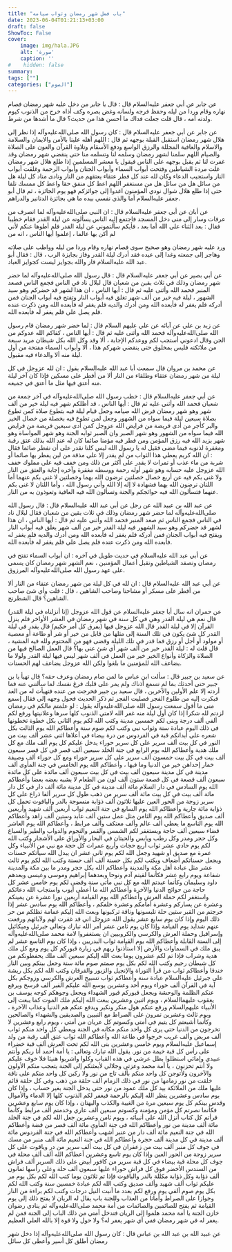 ```yaml
---
title: "باب فضل شهر رمضان وثواب صيامه"
date: 2023-06-04T01:21:13+03:00
draft: false
ShowToc: False
cover:
    image: img/hala.JPG
    alt: 'صورة'
    caption: ''
#    hidden: false
summary: 
tags: [""]
categories: ["الصوم"]
---
```

عن جابر عن أبي جعفر عليه‌السلام قال : قال يا جابر
من دخل عليه شهر رمضان فصام نهاره وقام وردا من ليله وحفظ فرجه
ولسانه وغض بصره وكف أذاه خرج من الذنوب كيوم ولدته أمه ، قال
قلت جعلت فداك ما أحسن هذا من حديث؟ قال ما أشدها من شرط.

عن جابر عن
أبي جعفر عليه‌السلام قال : كان رسول الله صلى‌الله‌عليه‌وآله إذا نظر إلى هلال شهر رمضان
استقبل القبلة بوجهه ثم قال : اللهم أهله علينا بالأمن والايمان والسلامة
والاسلام والعافية المجللة والرزق الواسع ودفع الأسقام وتلاوة القرآن
والعون على الصلاة والصيام اللهم سلمنا لشهر رمضان وسلمه لنا وتسلمه
منا حتى ينقضي شهر رمضان وقد غفرت لنا ثم يقبل بوجهه على الناس
فيقول يا معشر المسلمين إذا طلع هلال شهر رمضان غلت مردة الشياطين
وفتحت أبواب السماء وأبواب الجنان وأبواب الرحمة وغلقت أبواب النار
واستجيب الدعاء وكان لله عند كل فطر عتقاء يعتقهم من النار ونادى مناد
كل ليلة هل من سائل هل من سائل هل من مستغفر اللهم اعط كل منفق حقا واعط
كل ممسك تلفا حتى إذا طلع هلال شوال نودي المؤمنون اغدوا إلى جوائزكم
فهو يوم الجائزة ، ثم قال أبو جعفر عليه‌السلام أما والذي نفسي بيده ما هي
بجائزة الدنانير والدراهم.

عن أبان
عن أبي جعفر عليه‌السلام قال : ان النبي صلى‌الله‌عليه‌وآله لما انصرف من عرفات وسار إلى منى
دخل المسجد فاجتمع إليه الناس يسألونه عن ليلة القدر فقام خطيبا
فقال : بعد الثناء على الله أما بعد ، فأيكم سألتموني عن ليلة القدر
فلم أطوها عنكم لأني لم أكن بها عالما ، إعلموا أيها الناس ، انه من
 
ورد عليه شهر رمضان وهو صحيح سوى فصام نهاره وقام وردا من ليله
وواظب على صلاته وهاجر إلى جمعته وغدا إلى عيده فقد أدرك ليلة القدر
وفاز بجايزة الرب ، قال : فقال أبو عبد الله عليه‌السلام فاز والله بجوايز ليست
كجوايز العباد.

عن أبي بصير عن أبي جعفر عليه‌السلام قال : قال رسول الله صلى‌الله‌عليه‌وآله لما
حضر شهر رمضان وذلك في ثلاث بقين من شعبان قال لبلال ناد في الناس
فجمع الناس فصعد المنبر فحمد الله وأثنى عليه ثم قال : أيها الناس ، ان هذا
لشهر قد حضركم وهو سيد الشهور ، ليلة فيه خير من ألف شهر تغلق فيه
أبواب النار وتفتح فيه أبواب الجنان فمن أدركه فلم يغفر له فأبعده الله
ومن أدرك والديه فلم يغفر له فأبعده الله ومن ذكرت عنده فلم يصل
علي فلم يغفر له فأبعده الله.

عن زيد بن علي عن آبائه عن علي عليهم
السلام قال : لما حضر شهر رمضان قام رسول الله صلى‌الله‌عليه‌وآله فحمد الله وأثنى
عليه ثم قال : أيها الناس ، كفاكم الله عدوكم من الجن وقال ادعوني
أستجب لكم ووعدكم الإجابة ، ألا وقد وكل الله بكل شيطان مريد سبعة
من ملائكته فليس بمخلوق حتى ينقضي شهركم هذا ، ألا وأبواب السماء
مفتحة من أول ليلة منه ألا والدعاء فيه مقبول.

عن محمد بن مروان قال سمعت أبا عبد الله عليه‌السلام يقول : ان
لله عزوجل في كل ليلة من شهر رمضان عتقاء وطلقاء من النار ألا من
أفطر على مسكين فإذا كان آخر ليلة منه أعتق فيها مثل ما أعتق في جميعه.
 

 عن
أبي جعفر عليه‌السلام قال : خطب رسول الله صلى‌الله‌عليه‌وآله في آخر جمعة من شعبان
فحمد الله وأثنى عليه ثم قال : أيها الناس ، قد أظلكم شهر فيه ليلة
خير من ألف شهر وهو شهر رمضان فرض الله صيامه وجعل قيام ليلة فيه
بتطوع صلاة كمن تطوع بصلاة سبعين ليلة فيما سواه من الشهور وجعل
لمن تطوع فيه بخصلة من خصال الخير والبر كأجر من أدى فريضة من
فرايض الله عزوجل كمن أدى سبعين فريضة من فرايض الله فيما سواه
من الشهور وهو شهر الصبر وان الصبر ثوابه الجنة وهو شهر المواساة وهو
شهر يزيد الله فيه رزق المؤمن ومن فطر فيه مؤمنا صائما كان له عند الله
بذلك عتق رقبة ومغفرة لذنوبه فيما مضى فقيل له يا رسول الله ليس كلنا
نقدر على أن نفطر صائما فقال : ان الله كريم يعطي هذا الثواب من لم
يقدر إلا على مذقة من لبن يفطر بها صائما أو شربة من ماء عذب أو
تمرات لا يقدر على أكثر من ذلك ومن خفف فيه على مملوك خفف الله
عزوجل عليه حسابه وهو شهر أوله رحمة ووسطه مغفرة وآخره إجابة
والعتق من النار ولا غنى بكم فيه عن أربع خصال خصلتين ترضون الله
بهما وخصلتين لا غنى بكم عنهما أما اللتان ترضون الله بهما فشهادة لا إله
إلا الله وأني رسول الله ، وأما اللتان لا غنى بكم عنهما فتسألون الله فيه
حوائجكم والجنة وتسألون الله فيه العافية وتعوذون به من النار.

عن عبد الله بن عبيد الله
عن رجل عن أبي عبد الله عليه‌السلام قال : قال رسول الله صلى‌الله‌عليه‌وآله لما حضر شهر رمضان
وذلك في ثلاث بقين من شعبان فقال لبلال ناد في الناس فجمع الناس
ثم صعد المنبر فحمد الله وأثنى عليه ثم قال : أيها الناس ، ان هذا لشهر
قد حضركم وهو سيد الشهور فيه ليلة القدر خير من ألف شهر يغلق فيه
أبواب النار ويفتح فيه أبواب الجنان فمن أدركه فلم يغفر له فأبعده الله
ومن أدرك والديه فلم يغفر له فأبعده الله ومن ذكرت عنده فلم يصل
علي فلم يغفر له فأبعده الله.

عن أبي عبد الله عليه‌السلام في حديث طويل في آخره : ان أبواب
السماء تفتح في رمضان وتصفد الشياطين وتقبل أعمال المؤمنين ، نعم الشهر
شهر رمضان كان يسمى على عهد رسول الله صلى‌الله‌عليه‌وآله المرزوق.

عن أبي عبد الله عليه‌السلام قال : ان لله في كل ليلة من
شهر رمضان عتقاء من النار ألا من أفطر على مسكر أو مشاحنا وصاحب
الشاهين ، قال : قلت وأي شئ صاحب الشاهين؟ قال الشطرنج.

عن حمران انه سال أبا
جعفر عليه‌السلام عن قول الله عزوجل (إنا أنزلناه في ليلة القدر) قال نعم
هي ليلة القدر وهي في كل سنة في شهر رمضان في العشر الأواخر فلم
ينزل القرآن إلا في ليلة القدر قال الله عزوجل فيها (يفرق كل أمر
حكيم) قال يقدر في ليلة القدر كل شئ يكون في تلك السنة إلى مثلها
من قابل من خير أو شر أو طاعة أو معصية أو مولود أو أجل أو رزق
فما قدر في تلك الليلة وقضى فهو من المحتوم ولله فيه المشية ، قال قلت
له : ليلة القدر خير من ألف شهر أي شئ عنى بها؟ قال العمل الصالح
فيها من الصلاة والزكاة وأنواع الخير خير من العمل في ألف شهر ليس
فيها ليلة القدر ولولا ما يضاعف الله للمؤمنين ما بلغوا ولكن الله عزوجل
يضاعف لهم الحسنات.

عن سعيد بن جبير قال : سألت
ابن عباس ما لمن صام رمضان وعرف حقه؟ قال تهيأ يا بن جبير حتى
أحدثك بما لم تسمع أذناك ولم يمر على قلبك فرغ نفسك لما سألتني عنه
فما أردته إلا علم الأولين والآخرين ، قال سعيد بن جبير فخرجت من
عنده فتهيأت له من الغد فبكرت إليه من طلوع الفجر فصليت الفجر
ثم ذكر الحديث فحول وجهه إلي فقال إسمع منى ما أقول سمعت رسول
الله صلى‌الله‌عليه‌وآله يقول : لو علمتم مالكم في رمضان لزدتم لله شكرا إذا كان
أول ليلة منه غفر الله لامتي الذنوب كلها سرها وعلانيتها ورفع لكم ألفي
ألف درجة وبنى لكم خمسين مدينة وكتب الله لكم يوم الثاني بكل خطوة
تخطونها في ذلك اليوم عبادة سنة وثواب نبي وكتب لكم صوم سنة وأعطاكم
الله يوم الثالث بكل شعره على أبدانكم قبة في الفردوس من درة بيضاء
في أعلاها اثنى عشر ألف بيت من النور في كل بيت ألف سرير على كل
سرير حوراء يدخل عليكم كل يوم ألف ملك مع كل ملك هدية وأعطاكم
الله يوم الرابع في جنة الخلد سبعين ألف قصر في كل قصر سبعون ألف
بيت في كل بيت خمسون ألف سرير على كل سرير حوراء ومع كل
حوراء ألف وصيفة خمار إحداهن خير من الدنيا وما فيها ، وأعطاكم
الله يوم الخامس في جنة المأوى ألف مدينة في كل مدينة سبعون ألف
بيت في كل بيت سبعون ألف مائدة على كل مائدة سبعون ألف قصعة
في كل قصعة ستون ألف لون من الطعام لا يشبه بعضه بعضا وأعطاكم
الله يوم السادس في دار السلام مائة ألف مدينة في كل مدينة مائة ألف
دار في كل دار مائة ألف بيت في كل بيت مائة ألف سرير من ذهب
طول كل سرير ألفا ذراع على كل سرير زوجة من الحور العين عليها
ثلاثون ألف ذؤابة منسوجة بالدر والياقوت تحمل كل ذؤابة مائة جارية
وأعطاكم الله يوم السابع في جنة النعيم ثواب أربعين ألف شهيد وأربعين
ألف صديق وأعطاكم الله يوم الثامن مثل عمل ستين ألف عابد وستين
ألف زاهد وأعطاكم الله يوم التاسع ما يعطي ألف عالم وألف معتكف
وألف مرابط ، وأعطاكم الله يوم العاشر قضاء سبعين ألف حاجة ويستغفر
لكم الشمس والقمر والنجوم والدواب والطير والسباع وكل حجر ومدر
وكل رطب ويابس والحيتان في البحار والأوراق على الأشجار وكتب الله
لكم يوم حادي عشر ثواب أربع حجات وأربع عمرات كل حجة مع نبي
من الأنبياء وكل عمرة مع صديق أو شهيد وجعل الله لكم يوم ثاني عشر
ان يبدل الله سيأتكم حسنات ويجعل حسناتكم أضعاف ويكتب لكم
بكل حسنة ألف ألف حسنة وكتب الله لكم يوم ثالث عشر مثل عبادة
أهل مكة والمدينة وأعطاكم الله بكل حجر ومدر ما بين مكة والمدينة
شفاعة ويوم رابع عشر فكأنما لقيتم آدم ونوحا وبعدهما إبراهيم وموسى
وعيسى وبعدهم داود وسليمان وكأنما عبدتم الله مع كل نبي مأتي سنة
وقضى لكم يوم خامس عشر كل حاجة من حوائج الدنيا والآخرة
وأعطاكم الله ما أعطى أيوب واستجاب الله دعائكم واستغفر لكم حملة
العرش وأعطاكم الله يوم القيامة أربعين نورا عشرة عن يمينكم وعشرة
عن يساركم وعشرة أمامكم وعشرة خلفكم ، وأعطاكم الله يوم سادس
عشر إذا خرجتم من القبر ستين حلة تلبسونها وناقة تركبونها وبعث الله
إليكم غمامة تظلكم من حر ذلك اليوم وإذا كان يوم سابع عشر يقول
الله عزوجل اني قد غفرت لهم ولآبائهم ورفعت عنهم شدايد يوم القيامة
وإذا كان يوم ثامن عشر أمر الله تبارك وتعالى جبرئيل وميكائيل وإسرافيل
وحملة العرش والكرسي والكروبيين ان يستغفروا لامة محمد صلى‌الله‌عليه‌وآله إلى السنة
القابلة وأعطاكم الله يوم القيامة ثواب البدريين ، وإذا كان يوم التاسع
عشر لم يبق ملك في السماوات والأرض إلا استأذنوا ربهم في زيارة قبوركم
كل يوم ومع كل ملك هدية وشراب فإذا تم لكم عشرون يوما بعث الله
إليكم سبعين ألف ملك يحفظونكم من كل شيطان رجيم وكتب الله لكم
بكل يوم صمتم صوم مائة سنة وجعل بينكم وبين النار خندقا وأعطاكم
ثواب من قرأ التوراة والإنجيل والزبور والفرقان وكتب الله لكم بكل
ريشة على جبرئيل عليه‌السلام عبادة سنة وأعطاكم ثواب تسبيح العرش والكرسي
وزوجكم بكل آية في القرآن ألف حوراء ويوم أحد وعشرين يوسع الله
عليكم القبر ألف فرسخ ويرفع عنكم الظلمة والوحشة ويجعل قبوركم
قبور الشهداء ويجعل وجوهكم كوجه يوسف بن يعقوب عليهما‌السلام ،
ويوم اثنين وعشرين يبعث الله إليكم ملك الموت كما يبعث إلى الأنبياء
عليهم‌السلام ورفع عنكم هول منكر ونكير ويدفع عنكم هم الدنيا وعذاب
الآخرة ، ويوم ثالث وعشرين تمرون على الصراط مع النبيين والصديقين
والشهداء والصالحين وكأنما أشبعتم كل يتيم في أمتي وكسوتم كل عريان
من أمتي ، ويوم رابع وعشرين لا تخرجون من الدنيا حتى يرى كل واحد
منكم مكانه في الجنة ويعطي كل واحد منكم ثواب ألف مريض وألف
غريب خرجوا في طاعة الله وأعطاكم الله ثواب عتق ألف رقبة من ولد
إسماعيل عليه‌السلام ويوم خامس وعشرين بنى الله لكم تحت العرش ألف قبة
خضراء على رأس كل قبة خيمة من نور.
يقول الله تبارك وتعالى : يا أمة أحمد أنا ربكم وأنتم عبيدي وإمائي
استظلوا بظل عرشي في هذه القباب وكلوا واشربوا هنيئا فلا خوف عليكم
ولا أنتم تحزنون ، يا أمة محمد وعزتي وجلالي لأبعثنكم إلى الجنة يتعجب
منكم الأولون والآخرون ولأتوجن كل واحد منكم بألف تاج من نور
ولا ركبن كل واحد منكم على ناقة خلقت من نور زمامها من نور في
ذلك الزمام ألف حلقة من ذهب وفي كل حلقة قائم عليها ملك من
الملائكة بيد كل ملك عمود من نور حتى يدخل الجنة بغير حساب ، وإذا
كان يوم سادس وعشرين ينظر الله إليكم بالرحمة فيغفر لكم الذنوب
كلها إلا الدماء والأموال وقدس بينكم كل يوم سبعين مرة من الغيبة
والكذب والبهتان ، وإذا كان يوم سابع وعشرين فكأنما نصرتم كل مؤمن
ومؤمنة وكسوتم سبعين ألف عاري وخدمتم ألف مرابط وكأنما قرأتم كل
كتاب أنزل الله على أنبيائه ، ويوم ثامن وعشرين جعل الله لكم في جنة
الخلد مائة ألف مدينة من نور وأعطاكم الله في جنة المأوى مائة ألف
قصر من فضة وأعطاكم الله في جنة النعيم مائة ألف دار من عنبر أشهب
وأعطاكم الله في جنة الفردوس مائة ألف مدينة في كل مدينة ألف حجرة
وأعطاكم الله في جنة النعيم مائة ألف منبر من مسك في جوف كل منبر
ألف بيت من زعفران في كل بيت ألف سرير من در وياقوت على كل
سرير زوجة من الحور العين وإذا كان يوم تاسع وعشرين أعطاكم الله
ألف ألف محلة في جوف كل محلة قبة بيضاء في كل قبة سرير من كافور
أبيض على ذلك السرير ألف فراش من السندس الأخضر فوق كل فراش
حوراء عليها سبعون ألف حلة وعلى رأسها ثمانون ألف ذؤابة وكل ذؤابة
مكللة بالدر والياقوت فإذا تم ثلاثون يوما كتب الله لكم بكل يوم مر
عليكم ثواب ألف شهيد وألف صديق وكتب الله لكم عبادة خمسين سنة
وكتب الله لكم بكل يوم صوم ألفي يوم ورفع لكم بعدد ما أنبت النيل
درجات وكتب لكم براءة من النار وجوازا على الصراط وأمانا من العذاب
وللجنة باب يقال له الريان لا يفتح ذلك إلى يوم القيامة ثم يفتح للصائمين
والصائمات من أمة محمد صلى‌الله‌عليه‌وآله ثم ينادي رضوان خازن الجنة يا أمة محمد
هلموا إلى الريان فتدخل أمتي من ذلك الباب إلى الجنة فمن لم يغفر له
في شهر رمضان ففي أي شهر يغفر له؟ ولا حول ولا قوة إلا بالله العلي
العظيم.

عن عبيد الله بن عبد الله بن عباس
قال : كان رسول الله صلى‌الله‌عليه‌وآله إذا دخل شهر رمضان أطلق كل أسير وأعطى
كل سائل


